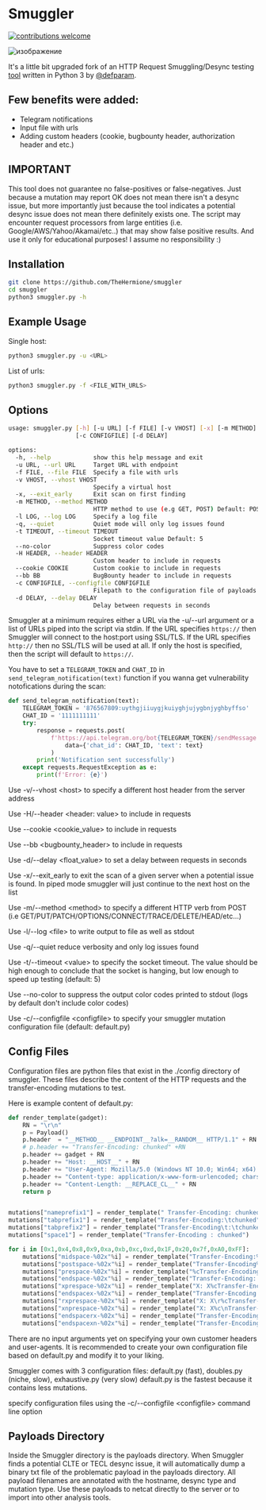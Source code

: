 # Smuggler
[![contributions welcome](https://img.shields.io/badge/contributions-welcome-brightgreen.svg?style=flat)](https://github.com/TheHermione/smuggler/issues)

![изображение](https://github.com/user-attachments/assets/c770f48c-a857-439d-97f5-ed9b867be236)

It's a little bit upgraded fork of an HTTP Request Smuggling/Desync testing [tool](https://github.com/defparam/smuggler) written in Python 3 by [@defparam](https://github.com/defparam/). 

## Few benefits were added:
- Telegram notifications
- Input file with urls
- Adding custom headers (cookie, bugbounty header, authorization header and etc.)

## IMPORTANT
This tool does not guarantee no false-positives or false-negatives. Just because a mutation may report OK does not mean there isn't a desync issue, but more importantly just because the tool indicates a potential desync issue does not mean there definitely exists one. The script may encounter request processors from large entities (i.e. Google/AWS/Yahoo/Akamai/etc..) that may show false positive results.
And use it only for educational purposes! I assume no responsibility :)

## Installation

```bash
git clone https://github.com/TheHermione/smuggler
cd smuggler
python3 smuggler.py -h
```

## Example Usage

Single host:
```bash
python3 smuggler.py -u <URL>
```

List of urls:
```bash
python3 smuggler.py -f <FILE_WITH_URLS>
```

## Options

```bash
usage: smuggler.py [-h] [-u URL] [-f FILE] [-v VHOST] [-x] [-m METHOD] [-l LOG] [-q] [-t TIMEOUT] [--no-color] [-H HEADER] [--cookie COOKIE] [--bb BB]
                   [-c CONFIGFILE] [-d DELAY]

options:
  -h, --help            show this help message and exit
  -u URL, --url URL     Target URL with endpoint
  -f FILE, --file FILE  Specify a file with urls
  -v VHOST, --vhost VHOST
                        Specify a virtual host
  -x, --exit_early      Exit scan on first finding
  -m METHOD, --method METHOD
                        HTTP method to use (e.g GET, POST) Default: POST
  -l LOG, --log LOG     Specify a log file
  -q, --quiet           Quiet mode will only log issues found
  -t TIMEOUT, --timeout TIMEOUT
                        Socket timeout value Default: 5
  --no-color            Suppress color codes
  -H HEADER, --header HEADER
                        Custom header to include in requests
  --cookie COOKIE       Custom cookie to include in requests
  --bb BB               BugBounty header to include in requests
  -c CONFIGFILE, --configfile CONFIGFILE
                        Filepath to the configuration file of payloads
  -d DELAY, --delay DELAY
                        Delay between requests in seconds
```

Smuggler at a minimum requires either a URL via the -u/--url argument or a list of URLs piped into the script via stdin.
If the URL specifies `https://` then Smuggler will connect to the host:port using SSL/TLS. If the URL specifies `http://`
then no SSL/TLS will be used at all. If only the host is specified, then the script will default to `https://`.

You have to set a `TELEGRAM_TOKEN` and `CHAT_ID` in `send_telegram_notification(text)` function if you wanna get vulnerability notofications during the scan:
```python
def send_telegram_notification(text):
	TELEGRAM_TOKEN = '876567809:uythgjiiuygjkuiyghjujygbnjyghbyffso'
	CHAT_ID = '1111111111'
	try:
		response = requests.post(
			f'https://api.telegram.org/bot{TELEGRAM_TOKEN}/sendMessage',
          		data={'chat_id': CHAT_ID, 'text': text}
      		)
		print('Notification sent successfully')
	except requests.RequestException as e:
		print(f'Error: {e}')
```

Use -v/--vhost \<host> to specify a different host header from the server address

Use -H/--header \<header: value> to include in requests

Use --cookie \<cookie_value> to include in requests

Use --bb \<bugbounty_header> to include in requests

Use -d/--delay \<float_value> to set a delay between requests in seconds

Use -x/--exit_early to exit the scan of a given server when a potential issue is found. In piped mode smuggler will just continue to the next host on the list

Use -m/--method \<method> to specify a different HTTP verb from POST (i.e GET/PUT/PATCH/OPTIONS/CONNECT/TRACE/DELETE/HEAD/etc...)

Use -l/--log \<file> to write output to file as well as stdout

Use -q/--quiet reduce verbosity and only log issues found

Use -t/--timeout \<value> to specify the socket timeout. The value should be high enough to conclude that the socket is hanging, but low enough to speed up testing (default: 5)

Use --no-color to suppress the output color codes printed to stdout (logs by default don't include color codes)

Use -c/--configfile \<configfile> to specify your smuggler mutation configuration file (default: default.py)

## Config Files
Configuration files are python files that exist in the ./config directory of smuggler. These files describe the content of the HTTP requests and the transfer-encoding mutations to test.


Here is example content of default.py:
```python
def render_template(gadget):
	RN = "\r\n"
	p = Payload()
	p.header  = "__METHOD__ __ENDPOINT__?alk=__RANDOM__ HTTP/1.1" + RN
	# p.header += "Transfer-Encoding: chunked" +RN	
	p.header += gadget + RN
	p.header += "Host: __HOST__" + RN
	p.header += "User-Agent: Mozilla/5.0 (Windows NT 10.0; Win64; x64) AppleWebKit/537.36 (KHTML, like Gecko) Chrome/78.0.3904.87 Safari/537.36" + RN
	p.header += "Content-type: application/x-www-form-urlencoded; charset=UTF-8" + RN
	p.header += "Content-Length: __REPLACE_CL__" + RN
	return p


mutations["nameprefix1"] = render_template(" Transfer-Encoding: chunked")
mutations["tabprefix1"] = render_template("Transfer-Encoding:\tchunked")
mutations["tabprefix2"] = render_template("Transfer-Encoding\t:\tchunked")
mutations["space1"] = render_template("Transfer-Encoding : chunked")

for i in [0x1,0x4,0x8,0x9,0xa,0xb,0xc,0xd,0x1F,0x20,0x7f,0xA0,0xFF]:
	mutations["midspace-%02x"%i] = render_template("Transfer-Encoding:%cchunked"%(i))
	mutations["postspace-%02x"%i] = render_template("Transfer-Encoding%c: chunked"%(i))
	mutations["prespace-%02x"%i] = render_template("%cTransfer-Encoding: chunked"%(i))
	mutations["endspace-%02x"%i] = render_template("Transfer-Encoding: chunked%c"%(i))
	mutations["xprespace-%02x"%i] = render_template("X: X%cTransfer-Encoding: chunked"%(i))
	mutations["endspacex-%02x"%i] = render_template("Transfer-Encoding: chunked%cX: X"%(i))
	mutations["rxprespace-%02x"%i] = render_template("X: X\r%cTransfer-Encoding: chunked"%(i))
	mutations["xnprespace-%02x"%i] = render_template("X: X%c\nTransfer-Encoding: chunked"%(i))
	mutations["endspacerx-%02x"%i] = render_template("Transfer-Encoding: chunked\r%cX: X"%(i))
	mutations["endspacexn-%02x"%i] = render_template("Transfer-Encoding: chunked%c\nX: X"%(i))
```

There are no input arguments yet on specifying your own customer headers and user-agents. It is recommended to create your own configuration file based on default.py and modify it to your liking.

Smuggler comes with 3 configuration files: default.py (fast), doubles.py (niche, slow), exhaustive.py (very slow)
default.py is the fastest because it contains less mutations.

specify configuration files using the -c/--configfile \<configfile> command line option

## Payloads Directory
Inside the Smuggler directory is the payloads directory. When Smuggler finds a potential CLTE or TECL desync issue, it will automatically dump a binary txt file of the problematic payload in the payloads directory. All payload filenames are annotated with the hostname, desync type and mutation type. Use these payloads to netcat directly to the server or to import into other analysis tools.
